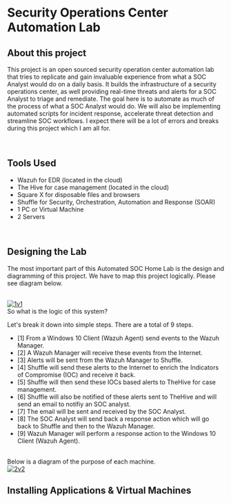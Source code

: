 # Security Operations Center Automation Lab

## About this project
This project is an open sourced security operation center automation lab that tries to replicate and gain invaluable experience from what a SOC Analyst would do on a daily basis. It builds the infrastructure of a security operations center, as well providing real-time threats and alerts for a SOC Analyst to triage and remediate. The goal here is to automate as much of the process of what a SOC Analyst would do. We will also be implementing automated scripts for incident response, accelerate threat detection and streamline SOC workflows. I expect there will be a lot of errors and breaks during this project which I am all for. 

<br/>

## Tools Used
- Wazuh for EDR (located in the cloud)
- The Hive for case management (located in the cloud)
- Square X for disposable files and browsers
- Shuffle for Security, Orchestration, Automation and Response (SOAR)
- 1 PC or Virtual Machine
- 2 Servers
  
<br/>

## Designing the Lab

The most important part of this Automated SOC Home Lab is the design and diagramming of this project.
We have to map this project logically. Please see diagram below.

<br/>
<a href="https://ibb.co/h1JTdyP"><img src="https://i.ibb.co/vv6MdH7/1v1.png" alt="1v1" border="0"></a>

<br/>
So what is the logic of this system?

Let's break it down into simple steps.
There are a total of 9 steps.

- [1] From a Windows 10 Client (Wazuh Agent) send events to the Wazuh Manager.
- [2] A Wazuh Manager will receive these events from the Internet.
- [3] Alerts will be sent from the Wazuh Manager to Shuffle.
- [4] Shuffle will send these alerts to the Internet to enrich the Indicators of Compromise (IOC) and receive it back.
- [5] Shuffle will then send these IOCs based alerts to TheHive for case management.
- [6] Shuffle will also be notified of these alerts sent to TheHive and will send an email to notifiy an SOC analyst.
- [7] The email will be sent and received by the SOC Analyst.
- [8] The SOC Analyst will send back a response action which will go back to Shuffle and then to the Wazuh Manager.
- [9] Wazuh Manager will perform a response action to the Windows 10 Client (Wazuh Agent).

<br/>
Below is a diagram of the purpose of each machine. 

<br/>
<a href="https://ibb.co/Hx5Z7DS"><img src="https://i.ibb.co/Gtzm7v6/2v2.png" alt="2v2" border="0"></a>

<br/>

## Installing Applications & Virtual Machines
